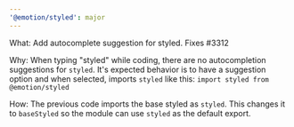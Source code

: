 ```yaml
---
'@emotion/styled': major
---
```


What: Add autocomplete suggestion for styled. Fixes #3312

Why: When typing "styled" while coding, there are no autocompletion suggestions for `styled`. It's expected behavior is to have a suggestion option and when selected, imports `styled` like this: `import styled from @emotion/styled`

How: The previous code imports the base styled as `styled`. This changes it to `baseStyled` so the module can use `styled` as the default export.
